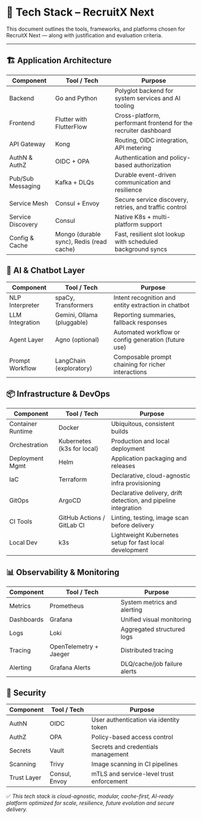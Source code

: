 # 🧰 Tech Stack – RecruitX Next

This document outlines the tools, frameworks, and platforms chosen for RecruitX Next — along with justification and
evaluation criteria.

---

## 🏗️ Application Architecture

| Component         | Tool / Tech                              | Purpose                                                         |
|-------------------|------------------------------------------|-----------------------------------------------------------------|
| Backend           | Go and Python                            | Polyglot backend for system services and AI tooling             |
| Frontend          | Flutter with FlutterFlow                 | Cross-platform, performant frontend for the recruiter dashboard |
| API Gateway       | Kong                                     | Routing, OIDC integration, API metering                         |
| AuthN & AuthZ     | OIDC + OPA                               | Authentication and policy-based authorization                   |
| Pub/Sub Messaging | Kafka + DLQs                             | Durable event-driven communication and resilience               |
| Service Mesh      | Consul + Envoy                           | Secure service discovery, retries, and traffic control          |
| Service Discovery | Consul                                   | Native K8s + multi-platform support                             |
| Config & Cache    | Mongo (durable sync), Redis (read cache) | Fast, resilient slot lookup with scheduled background syncs     |

## 🤖 AI & Chatbot Layer

| Component       | Tool / Tech                | Purpose                                              |
|-----------------|----------------------------|------------------------------------------------------|
| NLP Interpreter | spaCy, Transformers        | Intent recognition and entity extraction in chatbot  |
| LLM Integration | Gemini, Ollama (pluggable) | Reporting summaries, fallback responses              |
| Agent Layer     | Agno (optional)            | Automated workflow or config generation (future use) |
| Prompt Workflow | LangChain (exploratory)    | Composable prompt chaining for richer interactions   |

## 📦 Infrastructure & DevOps

| Component         | Tool / Tech                | Purpose                                                         |
|-------------------|----------------------------|-----------------------------------------------------------------|
| Container Runtime | Docker                     | Ubiquitous, consistent builds                                   |
| Orchestration     | Kubernetes (k3s for local) | Production and local deployment                                 |
| Deployment Mgmt   | Helm                       | Application packaging and releases                              |
| IaC               | Terraform                  | Declarative, cloud-agnostic infra provisioning                  |
| GitOps            | ArgoCD                     | Declarative delivery, drift detection, and pipeline integration |
| CI Tools          | GitHub Actions / GitLab CI | Linting, testing, image scan before delivery                    |
| Local Dev         | k3s                        | Lightweight Kubernetes setup for fast local development         |

## 📊 Observability & Monitoring

| Component  | Tool / Tech            | Purpose                      |
|------------|------------------------|------------------------------|
| Metrics    | Prometheus             | System metrics and alerting  |
| Dashboards | Grafana                | Unified visual monitoring    |
| Logs       | Loki                   | Aggregated structured logs   |
| Tracing    | OpenTelemetry + Jaeger | Distributed tracing          |
| Alerting   | Grafana Alerts         | DLQ/cache/job failure alerts |

## 🔐 Security

| Component   | Tool / Tech   | Purpose                                  |
|-------------|---------------|------------------------------------------|
| AuthN       | OIDC          | User authentication via identity token   |
| AuthZ       | OPA           | Policy-based access control              |
| Secrets     | Vault         | Secrets and credentials management       |
| Scanning    | Trivy         | Image scanning in CI pipelines           |
| Trust Layer | Consul, Envoy | mTLS and service-level trust enforcement |

✅ *This tech stack is cloud-agnostic, modular, cache-first, AI-ready platform optimized for scale, resilience, future
evolution and secure delivery.*

